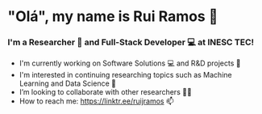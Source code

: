 # "Olá", my name is Rui Ramos 👋 

### I'm a Researcher 🔎 and Full-Stack Developer 💻 at INESC TEC!

- I'm currently working on Software Solutions 💻 and R&D projects 🔎
- I'm interested in continuing researching topics such as Machine Learning and Data Science 👀 
- I’m looking to collaborate with other researchers 🤝🏻
- How to reach me: https://linktr.ee/ruijramos 📫

